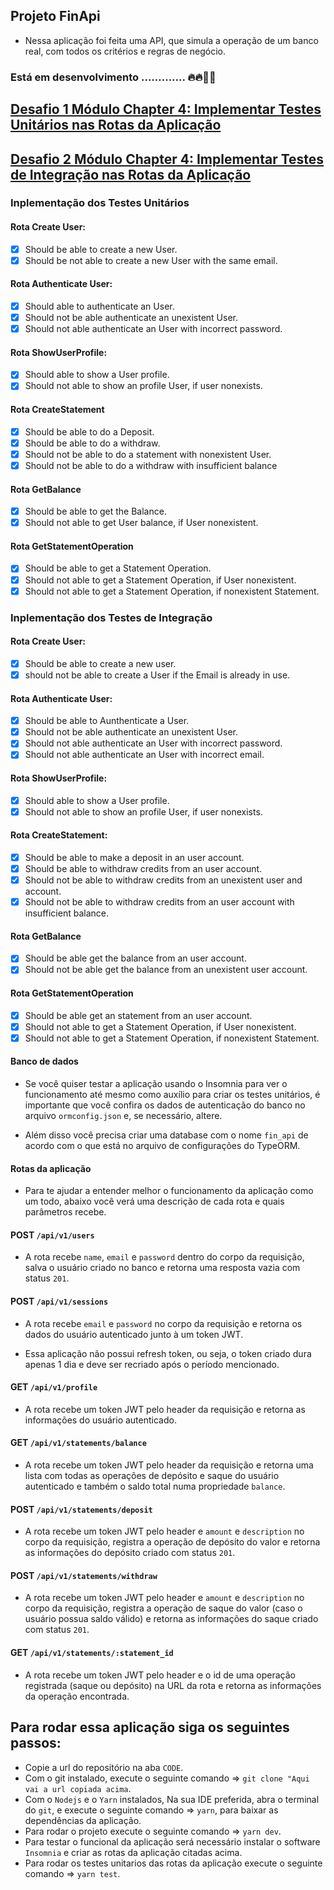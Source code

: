 ## Projeto FinApi

- Nessa aplicação foi feita uma API, que simula a operação de um banco real, com todos os critérios e regras de negócio.

### Está em desenvolvimento ............. 🔥🔥🚀🚀
## [Desafio 1 Módulo Chapter 4: Implementar Testes Unitários nas Rotas da Aplicação](https://www.notion.so/Desafio-01-Testes-unit-rios-0321db2af07e4b48a85a1e4e360fcd11)
## [Desafio 2 Módulo Chapter 4: Implementar Testes de Integração nas Rotas da Aplicação](https://www.notion.so/Desafio-02-Testes-de-integra-o-70a8af48044d444cb1d2c1fa00056958)

### Inplementação dos Testes Unitários
#### Rota Create User:

- [x] Should be able to create a new User.
- [x] Should be not able to create a new User with the same email.
#### Rota Authenticate User:

- [x] Should able to authenticate an User.
- [x] Should not be able authenticate an unexistent User.
- [x] Should not able authenticate an User with incorrect password.
#### Rota ShowUserProfile:

- [x] Should able to show a User profile.
- [x] Should not able to show an profile User, if user nonexists.
#### Rota CreateStatement

- [x] Should be able to do a Deposit.
- [x] Should be able to do a withdraw.
- [x] Should not be able to do a statement with nonexistent User.
- [x] Should not be able to do a withdraw with insufficient balance
#### Rota GetBalance

- [x] Should be able to get the Balance.
- [x] Should not able to get User balance, if User nonexistent.
#### Rota GetStatementOperation

- [x] Should be able to get a Statement Operation.
- [x] Should not able to get a Statement Operation, if User nonexistent.
- [x] Should not able to get a Statement Operation, if nonexistent Statement.
### Inplementação dos Testes de Integração
#### Rota Create User:

- [x] Should be able to create a new user.
- [x] should not be able to create a User if the Email is already in use.
#### Rota Authenticate User:

- [x] Should be able to Aunthenticate a User.
- [x] Should not be able authenticate an unexistent User.
- [x] Should not able authenticate an User with incorrect password.
- [x] Should not able authenticate an User with incorrect email.
#### Rota ShowUserProfile:

- [x] Should able to show a User profile.
- [x] Should not able to show an profile User, if user nonexists.
#### Rota CreateStatement:

- [x] Should be able to make a deposit in an user account.
- [x] Should be able to withdraw credits from an user account.
- [x] Should not be able to withdraw credits from an unexistent user and account.
- [x] Should not be able to withdraw credits from an user account with insufficient balance.
#### Rota GetBalance

- [x] Should be able get the balance from an user account.
- [x] Should not be able get the balance from an unexistent user account.
#### Rota GetStatementOperation

- [x] Should be able get an statement from an user account.
- [x] Should not able to get a Statement Operation, if User nonexistent.
- [x] Should not able to get a Statement Operation, if nonexistent Statement.
#### Banco de dados

- Se você quiser testar a aplicação usando o Insomnia para ver o funcionamento até mesmo como auxílio para criar os testes unitários, é importante que você confira os dados de autenticação do banco no arquivo `ormconfig.json` e, se necessário, altere.

- Além disso você precisa criar uma database com o nome `fin_api` de acordo com o que está no arquivo de configurações do TypeORM.

#### Rotas da aplicação

- Para te ajudar a entender melhor o funcionamento da aplicação como um todo, abaixo você verá uma descrição de cada rota e quais parâmetros recebe.

#### POST `/api/v1/users`

- A rota recebe `name`, `email` e `password` dentro do corpo da requisição, salva o usuário criado no banco e retorna uma resposta vazia com status `201`.

#### POST `/api/v1/sessions`

- A rota recebe `email` e `password` no corpo da requisição e retorna os dados do usuário autenticado junto à um token JWT.

- Essa aplicação não possui refresh token, ou seja, o token criado dura apenas 1 dia e deve ser recriado após o período mencionado.

#### GET `/api/v1/profile`

- A rota recebe um token JWT pelo header da requisição e retorna as informações do usuário autenticado.

#### GET `/api/v1/statements/balance`

- A rota recebe um token JWT pelo header da requisição e retorna uma lista com todas as operações de depósito e saque do usuário autenticado e também o saldo total numa propriedade `balance`.

#### POST `/api/v1/statements/deposit`

- A rota recebe um token JWT pelo header e `amount` e `description` no corpo da requisição, registra a operação de depósito do valor e retorna as informações do depósito criado com status `201`.

#### POST `/api/v1/statements/withdraw`

- A rota recebe um token JWT pelo header e `amount` e `description` no corpo da requisição, registra a operação de saque do valor (caso o usuário possua saldo válido) e retorna as informações do saque criado com status `201`.

#### GET `/api/v1/statements/:statement_id`

- A rota recebe um token JWT pelo header e o id de uma operação registrada (saque ou depósito) na URL da rota e retorna as informações da operação encontrada.
## Para rodar essa aplicação siga os seguintes passos:

- Copie a url do repositório na aba `CODE`.
- Com o git instalado, execute o seguinte comando => `git clone "Aqui vai a url copiada acima`.
- Com o `Nodejs` e o `Yarn` instalados, Na sua IDE preferida, abra o terminal do `git`, e execute o seguinte comando => `yarn`, para baixar as dependências da aplicação.
- Para rodar o projeto execute o seguinte comando => `yarn dev`.
- Para testar o funcional da aplicação será necessário instalar o software `Insomnia` e criar as rotas da aplicação citadas acima.
- Para rodar os testes unitarios das rotas da aplicação execute o seguinte comando => `yarn test`.
